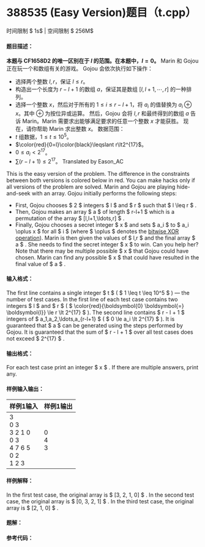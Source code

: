 
# 388535 (Easy Version)题目（t.cpp）
时间限制 $ 1s$   |   空间限制 $ 256M$

#### 题目描述：

**本题与 CF1658D2 的唯一区别在于 $l$ 的范围。在本题中，$l=0$。**
Marin 和 Gojou 正在玩一个和数组有关的游戏。
Gojou 会依次执行如下操作：

- 选择两个整数 $l,r$，保证 $l\leqslant r$。
- 构造出一个长度为 $r-l+1$ 的数组 $a$，保证其是数组 $[l,l+1,\cdots,r]$ 的一种排列。
- 选择一个整数 $x$，然后对于所有的 $1\leqslant i\leqslant r-l+1$，将 $a_i$ 的值替换为 $a_i\oplus x$。其中 $\oplus$ 为按位异或运算。
    然后，Gojou 会将 $l,r$ 和最终得到的数组 $a$ 告诉 Marin。Marin 需要求出能够满足要求的任意一个整数 $x$ 才能获胜。
    现在，请你帮助 Marin 求出整数 $x$。
    数据范围：
- $t$ 组数据，$1\leqslant t\leqslant 10^5$。
- $\color{red}{0=l}\color{black}\leqslant r\lt2^{17}$。
- $0\leqslant a_i\lt2^{17}$。
- $\sum(r-l+1)\leqslant 2^{17}$。
    Translated by Eason_AC

This is the easy version of the problem. The difference in the constraints between both versions is colored below in red. You can make hacks only if all versions of the problem are solved.
Marin and Gojou are playing hide-and-seek with an array.
Gojou initially performs the following steps:

- First, Gojou chooses $ 2 $ integers $ l $ and $ r $ such that $ l \leq r $ .
- Then, Gojou makes an array $ a $ of length $ r-l+1 $ which is a permutation of the array $ [l,l+1,\ldots,r] $ .
- Finally, Gojou chooses a secret integer $ x $ and sets $ a_i $ to $ a_i \oplus x $ for all $ i $ (where $ \oplus $ denotes the [bitwise XOR operation](https://en.wikipedia.org/wiki/Bitwise_operation#XOR)).
    Marin is then given the values of $ l,r $ and the final array $ a $ . She needs to find the secret integer $ x $ to win. Can you help her?
    Note that there may be multiple possible $ x $ that Gojou could have chosen. Marin can find any possible $ x $ that could have resulted in the final value of $ a $ .

#### 输入格式：

The first line contains a single integer $ t $ ( $ 1 \leq t \leq 10^5 $ ) — the number of test cases.
In the first line of each test case contains two integers $ l $ and $ r $ ( $ \color{red}{\boldsymbol{0} \boldsymbol{=} \boldsymbol{l}} \le r \lt 2^{17} $ ).
The second line contains $ r - l + 1 $ integers of $ a_1,a_2,\ldots,a_{r-l+1} $ ( $ 0 \le a_i \lt 2^{17} $ ). It is guaranteed that $ a $ can be generated using the steps performed by Gojou.
It is guaranteed that the sum of $ r - l + 1 $ over all test cases does not exceed $ 2^{17} $ .

#### 输出格式：

For each test case print an integer $ x $ . If there are multiple answers, print any.

#### 样例输入输出：

| 样例1输入                                                   | 样例1输出     |
| ----------------------------------------------------------- | ------------- |
| 3<br/>0 3<br/>3 2 1 0<br/>0 3<br/>4 7 6 5<br/>0 2<br/>1 2 3 | 0<br/>4<br/>3 |

#### 样例解释：

In the first test case, the original array is $ [3, 2, 1, 0] $ .
In the second test case, the original array is $ [0, 3, 2, 1] $ .
In the third test case, the original array is $ [2, 1, 0] $ .

<div STYLE="page-break-after: always;"/>

#### 题解：



#### 参考代码：

```c++

```
